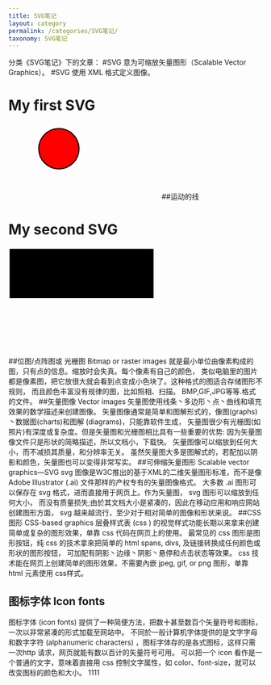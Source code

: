 ```yaml
---
title: SVG笔记
layout: category
permalink: /categories/SVG笔记/
taxonomy: SVG笔记
---
```


分类《SVG笔记》下的文章：
#SVG 意为可缩放矢量图形（Scalable Vector Graphics）。
#SVG 使用 XML 格式定义图像。
<!DOCTYPE html>
<html>
<body>
<h1>My first SVG</h1>
<svg xmlns="http://www.w3.org/2000/svg" version="1.1">
   <circle cx="100" cy="50" r="40" stroke="black" stroke-width="2" fill="red" />
</svg> 
</body>
</html>
##运动的线
<!DOCTYPE html>
<html>
<body>
<h1>My second SVG</h1>
<svg version="1.1" xmlns="http://www.w3.org/2000/svg" xmlns:xlink="http://www.w3.org/1999/xlink" xml:space="preserve" class="circle-load-rect-svg" width="300" height="200" viewbox="0 0 600 400">
    <polyline points="5 5, 575 5, 575 200, 5 200" class="g-rect-path"/>
    <polyline points="5 5, 575 5, 575 200, 5 200" class="g-rect-fill"/>
</svg>
</body>
</html>
 
##位图/点阵图或 光栅图 Bitmap or raster images
就是最小单位由像素构成的图，只有点的信息。缩放时会失真。每个像素有自己的颜色，
类似电脑里的图片都是像素图，把它放很大就会看到点变成小色块了。这种格式的图适合存储图形不规则，
而且颜色丰富没有规律的图，比如照相、扫描。 BMP,GIF,JPG等等.格式的文件。
##矢量图像 Vector images 
矢量图使用线条丶多边形丶点丶曲线和填充效果的数学描述来创建图像。
矢量图像通常是简单和图解形式的，像图(graphs)丶数据图(charts)和图解 (diagrams)，只能靠软件生成，
矢量图很少有光栅图(如照片)有深度或复杂度。但是矢量图和光栅图相比具有一些重要的优势: 
因为矢量图像文件只是形状的简略描述，所以文档小，下载快。 
矢量图像可以缩放到任何大小，而不减损其质量，和分辨率无关。 
虽然矢量图大多是图解式的，若配加以阴影和颜色，矢量图也可以变得非常写实。 
##可伸缩矢量图形 Scalable vector graphics—SVG 
svg 图像是W3C推出的基于XML的二维矢量图形标准，而不是像 Adobe Illustrator (.ai) 文件那样的产权专有的矢量图像格式。
大多数 .ai 图形可以保存在 svg 格式，进而直接用于网页上。作为矢量图， svg 图形可以缩放到任何大小，
而没有质量损失;由於其文档大小是紧凑的，因此在移动应用和响应网站创建图形方面， svg 越来越流行，至少对于相对简单的图像和形状来说。
##CSS 图形  CSS-based graphics 
层叠样式表 (css ) 的视觉样式功能长期以来拿来创建简单或复杂的图形效果，单靠 css 代码在网页上的使用。
最常见的 css 图形是图形按钮，纯 css 的技术拿來把简单的 html spans, divs, 及链接转换成任何颜色或形状的图形按钮，
可加配有阴影丶边缘丶阴影丶悬停和点击状态等效果。
css 技术能在网页上创建简单的图形效果，不需要內嵌 jpeg, gif, or png 图形，单靠 html 元素使用 css样式。
## 图标字体 Icon fonts 
图标字体 (icon fonts) 提供了一种简便方法，把数十甚至数百个矢量符号和图标，一次以非常紧凑的形式加载至网站中。
不同於一般计算机字体提供的是文字字母和数字字符 (alphanumeric characters) ，图标字体存的是各式图标，这样只需一次http 请求，网页就能有数以百计的矢量符号可用。
可以把一个 icon 看作是一个普通的文字，意味着直接用 css 控制文字属性，如 color、font-size，就可以改变图标的颜色和大小。
1111



